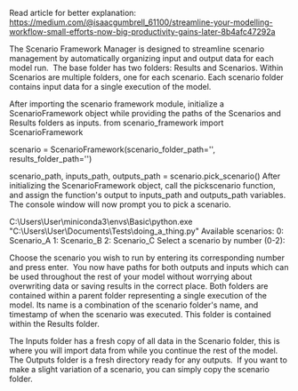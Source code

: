 Read article for better explanation: https://medium.com/@isaacgumbrell_61100/streamline-your-modelling-workflow-small-efforts-now-big-productivity-gains-later-8b4afc47292a

The Scenario Framework Manager is designed to streamline scenario management by automatically organizing input and output data for each model run. 
The base folder has two folders: Results and Scenarios. Within Scenarios are multiple folders, one for each scenario. Each scenario folder contains input data for a single execution of the model.
        
After importing the scenario framework module, initialize a ScenarioFramework object while providing the paths of the Scenarios and Results folders as inputs.
from scenario_framework import ScenarioFramework

scenario = ScenarioFramework(scenario_folder_path='<ScenarioFolderPath>',
                             results_folder_path='<ResultsFolderPath>')

scenario_path, inputs_path, outputs_path = scenario.pick_scenario()
After initializing the ScenarioFramework object, call the pickscenario function, and assign the function's output to inputs_path and outputs_path variables. The console window will now prompt you to pick a scenario. 

C:\Users\User\miniconda3\envs\Basic\python.exe "C:\Users\User\Documents\Tests\doing_a_thing.py" 
Available scenarios:
0: Scenario_A
1: Scenario_B
2: Scenario_C
Select a scenario by number (0-2): 

Choose the scenario you wish to run by entering its corresponding number and press enter. 
You now have paths for both outputs and inputs which can be used throughout the rest of your model without worrying about overwriting data or saving results in the correct place. Both folders are contained within a parent folder representing a single execution of the model. Its name is a combination of the scenario folder's name, and timestamp of when the scenario was executed. This folder is contained within the Results folder. 
            
The Inputs folder has a fresh copy of all data in the Scenario folder, this is where you will import data from while you continue the rest of the model.
The Outputs folder is a fresh directory ready for any outputs. 
If you want to make a slight variation of a scenario, you can simply copy the scenario folder. 
